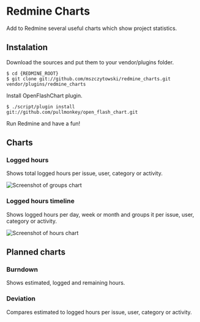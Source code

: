 Redmine Charts
==============

Add to Redmine several useful charts which show project statistics.

## Instalation

Download the sources and put them to your vendor/plugins folder.

    $ cd {REDMINE_ROOT}
    $ git clone git://github.com/mszczytowski/redmine_charts.git vendor/plugins/redmine_charts

Install OpenFlashChart plugin. 

    $ ./script/plugin install git://github.com/pullmonkey/open_flash_chart.git

Run Redmine and have a fun!

## Charts

### Logged hours

Shows total logged hours per issue, user, category or activity.

![Screenshot of groups chart](master/images/groups.png?raw=true)

### Logged hours timeline

Shows logged hours per day, week or month and groups it per issue, user, category or activity. 

![Screenshot of hours chart](master/images/hours.png?raw=true)

## Planned charts

### Burndown

Shows estimated, logged and remaining hours.

### Deviation

Compares estimated to logged hours per issue, user, category or activity.
